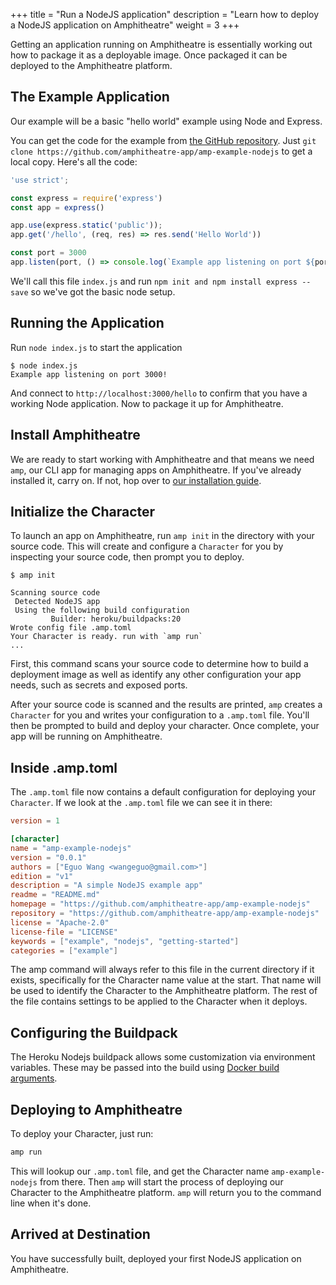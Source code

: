 +++
title = "Run a NodeJS application"
description = "Learn how to deploy a NodeJS application on Amphitheatre"
weight = 3
+++

Getting an application running on Amphitheatre is essentially working out how to
package it as a deployable image. Once packaged it can be deployed to the
Amphitheatre platform.

## The Example Application

Our example will be a basic "hello world" example using Node and Express.

You can get the code for the example from [the GitHub
repository](https://github.com/amphitheatre-app/amp-example-nodejs). Just `git clone
https://github.com/amphitheatre-app/amp-example-nodejs` to get a local copy.
Here's all the code:

```javascript
'use strict';

const express = require('express')
const app = express()

app.use(express.static('public'));
app.get('/hello', (req, res) => res.send('Hello World'))

const port = 3000
app.listen(port, () => console.log(`Example app listening on port ${port}!`))
```

We'll call this file `index.js` and run `npm init and npm install express --save`
so we've got the basic node setup.

## Running the Application

Run `node index.js` to start the application

```
$ node index.js
Example app listening on port 3000!
```

And connect to `http://localhost:3000/hello` to confirm that you have a working
Node application. Now to package it up for Amphitheatre.

## Install Amphitheatre

We are ready to start working with Amphitheatre and that means we need `amp`, our CLI
app for managing apps on Amphitheatre. If you've already installed it, carry on. If not,
hop over to [our installation guide](@/installation/_index.md). 

## Initialize the Character

To launch an app on Amphitheatre, run `amp init` in the directory with your source
code. This will create and configure a `Character` for you by inspecting your source
code, then prompt you to deploy.

```
$ amp init

Scanning source code
 Detected NodeJS app
 Using the following build configuration
         Builder: heroku/buildpacks:20
Wrote config file .amp.toml
Your Character is ready. run with `amp run`
...
```

First, this command scans your source code to determine how to build a
deployment image as well as identify any other configuration your app needs,
such as secrets and exposed ports.

After your source code is scanned and the results are printed, `amp` creates a
`Character` for you and writes your configuration to a `.amp.toml` file. You'll
then be prompted to build and deploy your character. Once complete, your app
will be running on Amphitheatre.

## Inside .amp.toml

The `.amp.toml` file now contains a default configuration for deploying your
`Character`. If we look at the `.amp.toml` file we can see it in there:

```toml
version = 1

[character]
name = "amp-example-nodejs"
version = "0.0.1"
authors = ["Eguo Wang <wangeguo@gmail.com>"]
edition = "v1"
description = "A simple NodeJS example app"
readme = "README.md"
homepage = "https://github.com/amphitheatre-app/amp-example-nodejs"
repository = "https://github.com/amphitheatre-app/amp-example-nodejs"
license = "Apache-2.0"
license-file = "LICENSE"
keywords = ["example", "nodejs", "getting-started"]
categories = ["example"]
```

The amp command will always refer to this file in the current directory if it
exists, specifically for the Character name value at the start. That name will
be used to identify the Character to the Amphitheatre platform. The rest of the
file contains settings to be applied to the Character when it deploys.

## Configuring the Buildpack

The Heroku Nodejs buildpack allows some customization via environment variables.
These may be passed into the build using [Docker build
arguments](https://devcenter.heroku.com/articles/nodejs-support#using-npm-install).

## Deploying to Amphitheatre

To deploy your Character, just run:

```sh
amp run
```

This will lookup our `.amp.toml` file, and get the Character name `amp-example-nodejs`
from there. Then `amp` will start the process of deploying our Character to the
Amphitheatre platform. `amp` will return you to the command line when it's done.

## Arrived at Destination

You have successfully built, deployed your first NodeJS application on Amphitheatre.